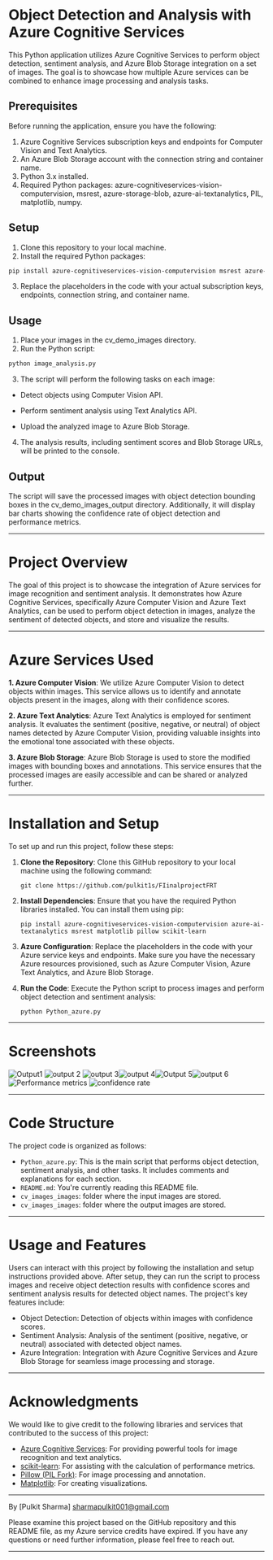 
# Object Detection and Analysis with Azure Cognitive Services

This Python application utilizes Azure Cognitive Services to perform object detection, sentiment analysis, and Azure Blob Storage integration on a set of images. The goal is to showcase how multiple Azure services can be combined to enhance image processing and analysis tasks.

## Prerequisites

Before running the application, ensure you have the following:

1. Azure Cognitive Services subscription keys and endpoints for Computer Vision and Text Analytics.
2. An Azure Blob Storage account with the connection string and container name.
3. Python 3.x installed.
4. Required Python packages: azure-cognitiveservices-vision-computervision, msrest, azure-storage-blob, azure-ai-textanalytics, PIL, matplotlib, numpy.


## Setup

1. Clone this repository to your local machine.
2. Install the required Python packages:

```bash
pip install azure-cognitiveservices-vision-computervision msrest azure-storage-blob azure-ai-textanalytics pillow matplotlib numpy
```  

3. Replace the placeholders in the code with your actual subscription keys, endpoints, connection string, and container name.

## Usage

1. Place your images in the cv_demo_images directory.
2. Run the Python script:

```bash
python image_analysis.py

```
3. The script will perform the following tasks on each image:

- Detect objects using Computer Vision API.

-  Perform sentiment analysis using Text Analytics API.

-  Upload the analyzed image to Azure Blob Storage.

4. The analysis results, including sentiment scores and Blob Storage URLs, will be printed to the console.

## Output

The script will save the processed images with object detection bounding boxes in the cv_demo_images_output directory. Additionally, it will display bar charts showing the confidence rate of object detection and performance metrics.

---

# Project Overview

The goal of this project is to showcase the integration of Azure services for image recognition and sentiment analysis. It demonstrates how Azure Cognitive Services, specifically Azure Computer Vision and Azure Text Analytics, can be used to perform object detection in images, analyze the sentiment of detected objects, and store and visualize the results.

---

# Azure Services Used

**1. Azure Computer Vision**: We utilize Azure Computer Vision to detect objects within images. This service allows us to identify and annotate objects present in the images, along with their confidence scores.

**2. Azure Text Analytics**: Azure Text Analytics is employed for sentiment analysis. It evaluates the sentiment (positive, negative, or neutral) of object names detected by Azure Computer Vision, providing valuable insights into the emotional tone associated with these objects.

**3. Azure Blob Storage**: Azure Blob Storage is used to store the modified images with bounding boxes and annotations. This service ensures that the processed images are easily accessible and can be shared or analyzed further.

---

# Installation and Setup

To set up and run this project, follow these steps:

1. **Clone the Repository**: Clone this GitHub repository to your local machine using the following command:
   ```
   git clone https://github.com/pulkit1s/FIinalprojectFRT
   ```

2. **Install Dependencies**: Ensure that you have the required Python libraries installed. You can install them using pip:
   ```
   pip install azure-cognitiveservices-vision-computervision azure-ai-textanalytics msrest matplotlib pillow scikit-learn
   ```

3. **Azure Configuration**: Replace the placeholders in the code with your Azure service keys and endpoints. Make sure you have the necessary Azure resources provisioned, such as Azure Computer Vision, Azure Text Analytics, and Azure Blob Storage.

4. **Run the Code**: Execute the Python script to process images and perform object detection and sentiment analysis:
   ```
   python Python_azure.py
   ```

---

# Screenshots
![Output1](2017-rolls-royce-sweptail-1200x800-(1)-1.webp) ![output 2](2467-1.webp) ![output 3](508430-city-community-1.jpg)![output 4](dog_bike_car-1.jpg)![Output 5](photo-1659333428224-13205b605736-1.jpg )![output 6](world-famous-cars-10-1.jpg)![Performance metrics](<Screenshot 2023-07-10 113748.png>) ![confidence rate](<Screenshot 2023-07-10 110259.png>)



---

# Code Structure

The project code is organized as follows:

- `Python_azure.py`: This is the main script that performs object detection, sentiment analysis, and other tasks. It includes comments and explanations for each section.
- `README.md`: You're currently reading this README file.
- `cv_images_images`: folder where the input images are stored.
- `cv_images_images`: folder where the output images are stored.

---

# Usage and Features

Users can interact with this project by following the installation and setup instructions provided above. After setup, they can run the script to process images and receive object detection results with confidence scores and sentiment analysis results for detected object names. The project's key features include:

- Object Detection: Detection of objects within images with confidence scores.
- Sentiment Analysis: Analysis of the sentiment (positive, negative, or neutral) associated with detected object names.
- Azure Integration: Integration with Azure Cognitive Services and Azure Blob Storage for seamless image processing and storage.

---

# Acknowledgments

We would like to give credit to the following libraries and services that contributed to the success of this project:

- [Azure Cognitive Services](https://azure.microsoft.com/services/cognitive-services/): For providing powerful tools for image recognition and text analytics.
- [scikit-learn](https://scikit-learn.org/): For assisting with the calculation of performance metrics.
- [Pillow (PIL Fork)](https://pillow.readthedocs.io/en/stable/index.html): For image processing and annotation.
- [Matplotlib](https://matplotlib.org/): For creating visualizations.

---


By [Pulkit Sharma]
sharmapulkit001@gmail.com

Please examine this project based on the GitHub repository and this README file, as my Azure service credits have expired. If you have any questions or need further information, please feel free to reach out.

---
